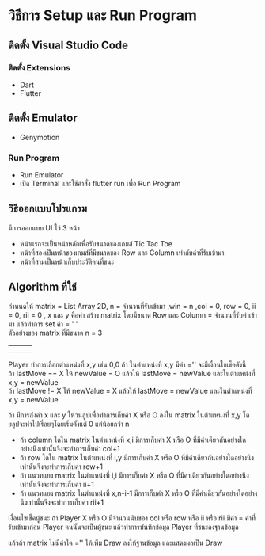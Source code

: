# วิธีการ Setup และ Run Program
## ติดตั้ง Visual Studio Code
### ติดตั้ง Extensions 
* Dart
* Flutter
## ติดตั้ง Emulator
* Genymotion
### Run Program
* Run Emulator
* เปิด Terminal และใช้คำสั่ง flutter run เพื่อ Run Program
## วิธีออกแบบโปรแกรม
มีการออกแบบ UI ไว้ 3 หน้า
* หน้าแรกจะเป็นหน้าหลักเพื่อรับขนาดของเกมส์ Tic Tac Toe 
* หน้าที่สองเป็นหน้าของเกมส์ที่มีขนาดของ Row และ Column เท่ากับค่าที่รับเข้ามา
* หน้าที่สามเป็นหน้าเก็บประวัติคนที่ชนะ
## Algorithm ที่ใช้
กำหนดให้ matrix = List Array 2D, n = จำนวนที่รับเข้ามา ,win = n ,col = 0, row = 0, ii = 0, rii = 0 , x และ y คือค่า
สร้าง matrix โดยมีขนาด Row และ Column = จำนวนที่รับค่าเข้ามา แล้วทำการ set ค่า = ' '  <br>
ตัวอย่างของ matrix ที่มีขนาด n = 3

| | | |
|-|-|-|
| | | |
| | | |

Player ทำการเลือกตำแหน่งที่ x,y เช่น 0,0 
ถ้า ในตำแหน่งที่ x,y มีค่า ='' จะมีเงื่อนไขเช็คดังนี้<br>
ถ้า lastMove == X ให้ newValue = O แล้วให้ lastMove = newValue และในตำแหน่งที่ x,y = newValue <br>
ถ้า lastMove != X ให้ newValue = X แล้วให้ lastMove = newValue และในตำแหน่งที่ x,y = newValue <br>

ถ้า มีการส่งค่า x และ y ให้วนลูปเพื่อทำการเก็บค่า X หรือ O ลงใน matrix ในตำแหน่งที่ x,y โดยลูปจะทำไปเรื่อยๆโดยเริ่มตั้งแต่ 0 แต่น้อยกว่า n <br>
* ถ้า column ใดใน matrix ในตำแหน่งที่ x,i มีการเก็บค่า X หรือ O ที่มีค่าเดียวกันอย่างใดอย่างนึงเท่านั้นจึงจะทำการเก็บค่า col+1
* ถ้า row ใดใน matrix ในตำแหน่งที่ i,y มีการเก็บค่า X หรือ O ที่มีค่าเดียวกันอย่างใดอย่างนึงเท่านั้นจึงจะทำการเก็บค่า row+1
* ถ้า แนวทแยง matrix ในตำแหน่งที่ i,i มีการเก็บค่า X หรือ O ที่มีค่าเดียวกันอย่างใดอย่างนึงเท่านั้นจึงจะทำการเก็บค่า ii+1
* ถ้า แนวทแยง matrix ในตำแหน่งที่ x,n-i-1 มีการเก็บค่า X หรือ O ที่มีค่าเดียวกันอย่างใดอย่างนึงเท่านั้นจึงจะทำการเก็บค่า rii+1

เงื่อนไขเช็คผู้ชนะ ถ้า Player X หรือ O มีจำนวนนับของ col หรือ row หรือ ii หรือ rii มีค่า = ค่าที่รับเข้ามาก่อน Player คนนั้นจะเป็นผู้ชนะ แล้วทำการบันทึกข้อมูล Player ที่ชนะลงฐานข้อมูล<br>  

แล้วถ้า matrix ไม่มีค่าใด ='' ให้เพิ่ม Draw ลงให้ฐานข้อมูล และแสดงผลเป็น Draw <br>







